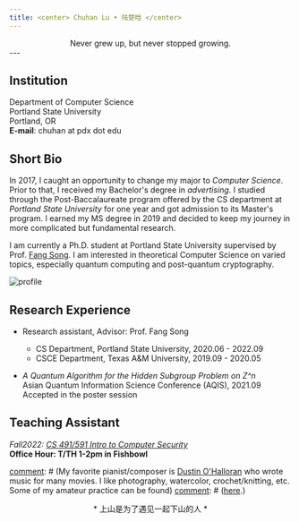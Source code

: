 ```yaml
---
title: <center> Chuhan Lu • 陆楚晗 </center>
---
```

<center> Never grew up, but never stopped growing.</center>
---

## Institution  
Department of Computer Science\
Portland State University\
Portland, OR\
**E-mail**: chuhan at pdx dot edu

## Short Bio
In 2017, I caught an opportunity to change my major to *Computer Science*. Prior to that, I received my Bachelor's degree in *advertising*. I studied through the Post-Baccalaureate program offered by the CS department at *Portland State University* for one year and got admission to its Master's program. I earned my MS degree in 2019 and decided to keep my journey in more complicated but fundamental research.

I am currently a Ph.D. student at Portland State University supervised by Prof. [Fang Song](http://fangsong.info/). I am interested in theoretical Computer Science on varied topics, especially quantum computing and post-quantum cryptography.

![profile](/profile.jpg)


## Research Experience
- Research assistant, Advisor: Prof. Fang Song
  - CS Department, Portland State University, 2020.06 - 2022.09
  - CSCE Department, Texas A&M University, 2019.09 - 2020.05


- 	*A Quantum Algorithm for the Hidden Subgroup Problem on Z^n*\
Asian Quantum Information Science Conference (AQIS), 2021.09\
Accepted in the poster session

## Teaching Assistant
*Fall2022: [CS 491/591 Intro to Computer Security](https://www.thefengs.com/wuchang/courses/cs491/)*\
  **Office Hour: T/TH 1-2pm in Fishbowl**


[comment]: # (## Personal Hobbies)
[comment]: # (I enjoy my life through movies, reading, music, and art.)

[comment]: # (My favorite pianist/composer is [Dustin O'Halloran](https://dustinohalloran.com/) who wrote music for many movies. I like photography, watercolor, crochet/knitting, etc. Some of my amateur practice can be found)
[comment]: # ([here](https://www.instagram.com/chlsix16/).)

<center>* 上山是为了遇见一起下山的人 *</center>
